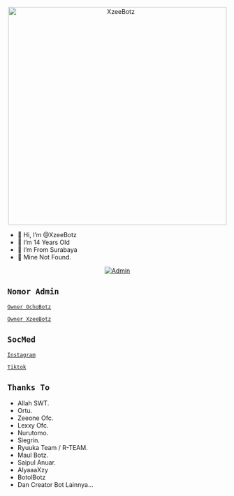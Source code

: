 <p align="center">
<img src="https://telegra.ph/file/0c948e309cc07fb7f3cfa.jpg" alt="XzeeBotz" width="500"/>

- 👋 Hi, I’m @XzeeBotz
- 👀 I’m 14 Years Old
- 🌱 I’m From Surabaya
- 💞️ Mine Not Found.

<p align="center">
<a href="https://wa.me/+6282232806698"><img title="Admin" src="https://img.shields.io/badge/Admin-XzeeBotz-green.svg?style=for-the-badge&logo=whatsapp"></a>

## `Nomor Admin`

[ `Owner OchoBotz` ](https://wa.me/+6282232806698)

[ `Owner XzeeBotz` ](https://wa.me/+6281381685954)

## `SocMed`

[ `Instagram` ](https://instagram.com/@achel.haid_)

[ `Tiktok` ](https://tiktok.com/@achel.haid)

## `Thanks To`

- Allah SWT.
- Ortu.
- Zeeone Ofc.
- Lexxy Ofc.
- Nurutomo.
- Siegrin.
- Ryuuka Team / R-TEAM.
- Maul Botz.
- Saipul Anuar.
- AlyaaaXzy
- BotolBotz
- Dan Creator Bot Lainnya...
